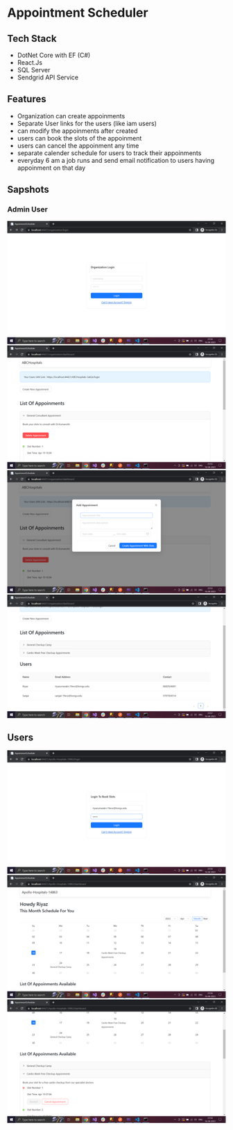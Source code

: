 # Appointment Scheduler

## Tech Stack
- DotNet Core with EF (C#)
- React.Js
- SQL Server
- Sendgrid API Service


## Features
- Organization can create appoinments
- Separate User links for the users (like iam users)
- can modify the appoinments after created
- users can book the slots of the appoinment
- users can cancel the appoinment any time
- separate calender schedule for users to track their appoinments
- everyday 6 am a job runs and send email notification to users having appoinment on that day
## Sapshots

### Admin User

![Admin page](./Snapshots/admin1.png)
![Admin page](./Snapshots/admin2.png)
![Admin page](./Snapshots/admin3.png)
![Admin page](./Snapshots/admin4.png)

## Users
![User page](./Snapshots/user1.png)
![User page](./Snapshots/user2.png)
![User page](./Snapshots/user3.png)
